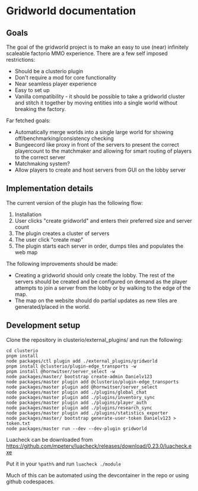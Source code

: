 # Gridworld documentation

## Goals

The goal of the gridworld project is to make an easy to use (near) infinitely scaleable factorio MMO experience. There are a few self imposed restrictions:

* Should be a clusterio plugin
* Don't require a mod for core functionality
* Near seamless player experience
* Easy to set up
* Vanilla compatibility - it should be possible to take a gridworld cluster and stitch it together by moving entities into a single world without breaking the factory.

Far fetched goals:

* Automatically merge worlds into a single large world for showing off/benchmarking/consistency checking
* Bungeecord like proxy in front of the servers to present the correct playercount to the matchmaker and allowing for smart routing of players to the correct server
* Matchmaking system?
* Allow players to create and host servers from GUI on the lobby server

## Implementation details

The current version of the plugin has the following flow:

1. Installation
2. User clicks "create gridworld" and enters their preferred size and server count
3. The plugin creates a cluster of servers
4. The user click "create map"
5. The plugin starts each server in order, dumps tiles and populates the web map

The following improvements should be made:

* Creating a gridworld should only create the lobby. The rest of the servers should be created and be configured on demand as the player attempts to join a server from the lobby or by walking to the edge of the map.
* The map on the website should do partial updates as new tiles are generated/placed in the world.

## Development setup

Clone the repository in clusterio/external_plugins/ and run the following:

	cd clusterio
	pnpm install
	node packages/ctl plugin add ./external_plugins/gridworld
	pnpm install @clusterio/plugin-edge_transports -w
	pnpm install @hornwitser/server_select -w
	node packages/master/ bootstrap create-admin Danielv123
	node packages/master plugin add @clusterio/plugin-edge_transports
	node packages/master plugin add @hornwitser/server_select
	node packages/master plugin add ./plugins/global_chat
	node packages/master plugin add ./plugins/inventory_sync
	node packages/master plugin add ./plugins/player_auth
	node packages/master plugin add ./plugins/research_sync
	node packages/master plugin add ./plugins/statistics_exporter
	node packages/master/ bootstrap generate-user-token Danielv123 > token.txt
	node packages/master run --dev --dev-plugin gridworld

Luacheck can be downloaded from https://github.com/mpeterv/luacheck/releases/download/0.23.0/luacheck.exe

Put it in your `%path%` and run `luacheck ./module`

Much of this can be automated using the devcontainer in the repo or using github codespaces.
